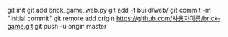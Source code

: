    git init
   git add brick_game_web.py
   git add -f build/web/
   git commit -m "Initial commit"
   git remote add origin https://github.com/사용자이름/brick-game.git
   git push -u origin master
